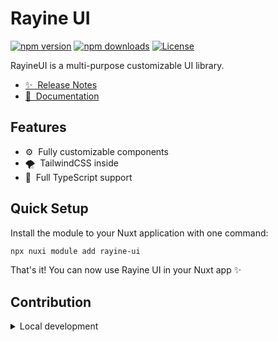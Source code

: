 # Rayine UI

[![npm version][npm-version-src]][npm-version-href]
[![npm downloads][npm-downloads-src]][npm-downloads-href]
[![License][license-src]][license-href]

RayineUI is a multi-purpose customizable UI library.

- [✨ &nbsp;Release Notes](/CHANGELOG.md)
- [📖 &nbsp;Documentation](https://rayui.uniiem.com)

## Features

<!-- Highlight some of the features your module provide here -->
- ⚙️ &nbsp;Fully customizable components
- 🌪️ &nbsp;TailwindCSS inside
- 🔨 &nbsp;Full TypeScript support

## Quick Setup

Install the module to your Nuxt application with one command:

```bash
npx nuxi module add rayine-ui
```

That's it! You can now use Rayine UI in your Nuxt app ✨


## Contribution

<details>
  <summary>Local development</summary>
  
  ```bash
  # Install dependencies
  npm install
  
  # Generate type stubs
  npm run dev:prepare
  
  # Develop with the playground
  npm run dev
  
  # Build the playground
  npm run dev:build
  
  # Run ESLint
  npm run lint
  
  # Run Vitest
  npm run test
  npm run test:watch
  
  # Release new version
  npm run release
  ```

</details>


<!-- Badges -->
[npm-version-src]: https://img.shields.io/npm/v/rayine-ui/latest.svg?style=flat&colorA=020420&colorB=00DC82
[npm-version-href]: https://npmjs.com/package/rayine-ui

[npm-downloads-src]: https://img.shields.io/npm/dm/rayine-ui.svg?style=flat&colorA=020420&colorB=00DC82
[npm-downloads-href]: https://npm.chart.dev/rayine-ui

[license-src]: https://img.shields.io/npm/l/rayine-ui.svg?style=flat&colorA=020420&colorB=00DC82
[license-href]: https://npmjs.com/package/rayine-ui
